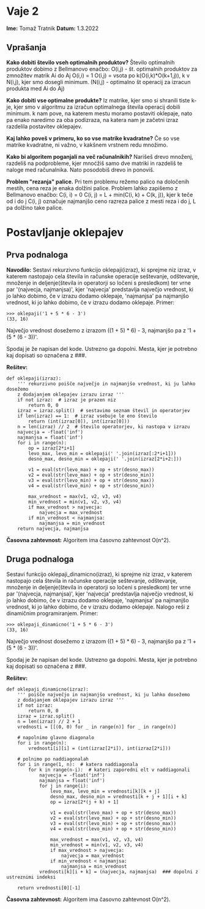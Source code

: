 # Vaje 2

**Ime:** Tomaž Tratnik
**Datum:** 1.3.2022

## Vprašanja
**Kako dobiti število vseh optimalnih produktov?**
Število optimalnih produktov dobimo z Bellmanovo enačbo:
O(i,j) - št. optimalnih produktov za zmnožitev matrik Ai do Aj
O(i,i) = 1
O(i,j) = vsota po k(O(i,k)*O(k+1,j)), k v N(i,j), kjer smo dosegli minimum. (N(i,j) - optimalno št operacij za izracun produkta med Ai do Aj)

**Kako dobiti vse optimalne produkte?**
Iz matrike, kjer smo si shranili tiste k-je, kjer smo v algoritmu za izračun optimalnega števila operacij dobili minimum. k nam pove, na katerem mestu moramo postaviti oklepaje, nato pa enako naredimo za oba podizraza, na katera nam je začetni izraz razdelila postavitev oklepajev.

**Kaj lahko poveš v primeru, ko so vse matrike kvadratne?**
Če so vse matrike kvadratne, ni važno, v kakšnem vrstnem redu množimo.

**Kako bi algoritem poganjali na več računalnikih?**
Narišeš drevo množenj, razdeliš na podprobleme, kjer mnoćžiš samo dve matriki in razdeliš te naloge med računalnika. Nato posodobiš drevo in ponoviš.

**Problem "rezanja" palice.**
Pri tem problemu režemo palico na določenih mestih, cena reza je enaka dolžini palice.
Problem lahko zapišemo z Bellmanovo enačbo:
C(i, i) = 0
C(i, j) = L + min(C(i, k) + C(k, j)), kjer k teče od i do j
C(i, j) označuje najmanjšo ceno razreza palice z mesti reza i do j, L pa dolžino take palice.

# Postavljanje oklepajev
## Prva podnaloga
**Navodilo:**
Sestavi rekurzivno funkcijo oklepaji(izraz), ki sprejme niz izraz, v katerem nastopajo cela števila in računske operacije seštevanje, odštevanje, množenje in deljenje(števila in operatorji so ločeni s presledkom) ter vrne par '(najvecja, najmanjsa)', kjer 'najvecja' predstavlja največjo vrednost, ki jo lahko dobimo, če v izrazu dodamo oklepaje, 'najmanjsa' pa najmanjšo vrednost, ki jo lahko dobimo, če v izrazu dodamo oklepaje. Primer:
```
>>> oklepaji('1 + 5 * 6 - 3')
(33, 16)
```
Največjo vrednost dosežemo z izrazom ((1 + 5) * 6) - 3, najmanjšo pa z '1 + (5 * (6 - 3))'.

Spodaj je že napisan del kode. Ustrezno ga dopolni. Mesta, kjer je potrebno kaj dopisati so označena z ###.

**Rešitev:**
```
def oklepaji(izraz):
    ''' rekurzivno poišče največjo in najmanjšo vrednost, ki ju lahko dosežemo
    z dodajanjem oklepajev izrazu izraz '''
    if not izraz:  # izraz je prazen niz
        return 0, 0
    izraz = izraz.split()  # sestavimo seznam števil in operatorjev
    if len(izraz) == 1:  # izraz vsebuje le eno število
        return (int(izraz[0]), int(izraz[0]))
    n = len(izraz) // 2  # število operatorjev, ki nastopa v izrazu
    najvecja = -float('inf')
    najmanjsa = float('inf')
    for i in range(n):
        op = izraz[2*i+1]
        levo_max, levo_min = oklepaji(' '.join(izraz[:2*i+1]))
        desno_max, desno_min = oklepaji(' '.join(izraz[2*i+2:]))

        v1 = eval(str(levo_max) + op + str(desno_max))
        v2 = eval(str(levo_max) + op + str(desno_min))
        v3 = eval(str(levo_min) + op + str(desno_max))
        v4 = eval(str(levo_min) + op + str(desno_min))

        max_vrednost = max(v1, v2, v3, v4)
        min_vrednost = min(v1, v2, v3, v4)
        if max_vrednost > najvecja:
            najvecja = max_vrednost
        if min_vrednost < najmanjsa:
            najmanjsa = min_vrednost
    return najvecja, najmanjsa
```

**Časovna zahtevnost:**
Algoritem ima časovno zahtevnost O(n^2).

## Druga podnaloga
Sestavi funkcijo oklepaji_dinamicno(izraz), ki sprejme niz izraz, v katerem nastopajo cela števila in računske operacije seštevanje, odštevanje, množenje in deljenje(števila in operatorji so ločeni s presledkom) ter vrne par '(najvecja, najmanjsa)', kjer 'najvecja' predstavlja največjo vrednost, ki jo lahko dobimo, če v izrazu dodamo oklepaje, 'najmanjsa' pa najmanjšo vrednost, ki jo lahko dobimo, če v izrazu dodamo oklepaje. Nalogo reši z dinamičnim programiranjem. Primer:
```
>>> oklepaji_dinamicno('1 + 5 * 6 - 3')
(33, 16)
```
Največjo vrednost dosežemo z izrazom ((1 + 5) * 6) - 3, najmanjšo pa z '1 + (5 * (6 - 3))'.

Spodaj je že napisan del kode. Ustrezno ga dopolni. Mesta, kjer je potrebno kaj dopisati so označena z ###.

**Rešitev:**
```
def oklepaji_dinamicno(izraz):
    ''' poišče največjo in najmanjšo vrednost, ki ju lahko dosežemo
    z dodajanjem oklepajev izrazu izraz '''
    if not izraz:
        return 0, 0
    izraz = izraz.split()
    n = len(izraz) // 2 + 1
    vrednosti = [[(0, 0) for _ in range(n)] for _ in range(n)]

    # napolnimo glavno diagonalo
    for i in range(n): 
        vrednosti[i][i] = (int(izraz[2*i]), int(izraz[2*i]))
    
    # polnimo po naddiagonalah
    for i in range(1, n):  # katera naddiagonala
        for k in range(n-i):  # kateri zaporedni elt v naddiagonali
            najvecja = -float('inf')
            najmanjsa = float('inf')
            for j in range(i):
                levo_max, levo_min = vrednosti[k][k + j]
                desno_max, desno_min = vrednosti[k + j + 1][i + k]
                op = izraz[2*(j + k) + 1]
                
                v1 = eval(str(levo_max) + op + str(desno_max))
                v2 = eval(str(levo_max) + op + str(desno_min))
                v3 = eval(str(levo_min) + op + str(desno_max))
                v4 = eval(str(levo_min) + op + str(desno_min))

                max_vrednost = max(v1, v2, v3, v4)
                min_vrednost = min(v1, v2, v3, v4)
                if max_vrednost > najvecja:
                    najvecja = max_vrednost
                if min_vrednost < najmanjsa:
                    najmanjsa = min_vrednost
            vrednosti[k][i + k] = (najvecja, najmanjsa)  ### dopolni z ustreznimi indeksi
    
    return vrednosti[0][-1]
```

**Časovna zahtevnost:**
Algoritem ima časovno zahtevnost O(n^2).